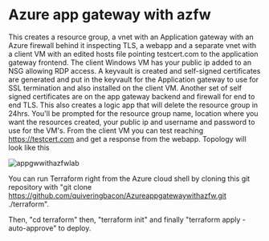 # Azure app gateway with azfw

This creates a resource group, a vnet with an Application gateway with an Azure firewall behind it inspecting TLS, a webapp and a separate vnet with a client VM with an edited hosts file pointing testcert.com to the application gateway frontend. The client Windows VM has your public ip added to an NSG allowing RDP access. A keyvault is created and self-signed certificates are generated and put in the keyvault for the Application gateway to use for SSL termination and also installed on the client VM. Another set of self signed certificates are on the app gateway backend and firewall for end to end TLS. This also creates a logic app that will delete the resource group in 24hrs. You'll be prompted for the resource group name, location where you want the resources created, your public ip and username and password to use for the VM's. From the client VM you can test reaching https://testcert.com and get a response from the webapp.
Topology will look like this 

![appgwwithazfwlab](https://github.com/quiveringbacon/Azureappgatewaywithazfw/assets/128983862/04b41e5b-d8f9-45ae-abc7-5b8b9ffdb5b1)

You can run Terraform right from the Azure cloud shell by cloning this git repository with "git clone https://github.com/quiveringbacon/Azureappgatewaywithazfw.git ./terraform".

Then, "cd terraform" then, "terraform init" and finally "terraform apply -auto-approve" to deploy.
